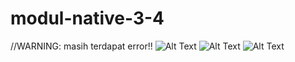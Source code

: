 # modul-native-3-4
//WARNING: masih terdapat error!!
![Alt Text](https://github.com/leo-chan1020/modul-native-3-4/blob/master/SiPerpus%20-%20Google%20Chrome%2030_03_2020%2020_53_54.png)
![Alt Text](https://github.com/leo-chan1020/modul-native-3-4/blob/master/SiPerpus%20-%20Google%20Chrome%2030_03_2020%2020_56_01.png)
![Alt Text](https://github.com/leo-chan1020/modul-native-3-4/blob/master/SiPerpus%20-%20Google%20Chrome%2030_03_2020%2020_56_30.png)
